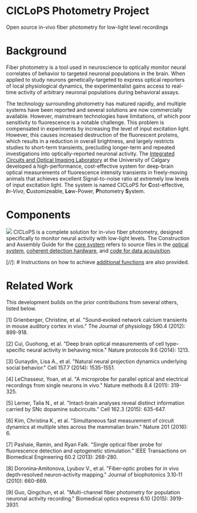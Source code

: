 # CICLoPS Photometry Project
Open source in-vivo fiber photometry for low-light level recordings

# Background
Fiber photometry is a tool used in neuroscience to optically monitor neural correlates of behavior to targeted neuronal populations in the brain. When applied to study neurons genetically-targeted to express optical reporters of local physiological dynamics, the experimentalist gains access to real-time activity of arbitrary neuronal populations during behavioral assays. 

The technology surrounding photometry has matured rapidly, and multiple systems have been reported and several solutions are now commercially available. However, mainstream technologies have limitations, of which poor sensitivity to fluorescence is a notable challenge. This problem is compensated in experiments by increasing the level of input excitation light. However, this causes increased destruction of the fluorescent proteins, which results in a reduction in overall brightness, and largely restricts studies to short-term transients, precluding longer-term and repeated investigations into optically-reported neuronal activity. The [Integrated Circuits and Optical Imaging Laboratory](http://people.ucalgary.ca/~kmurari/index.html) at the University of Calgary developed a high-performance, cost-effective system for deep-brain optical measurements of fluorescence intensity transients in freely-moving animals that achieves excellent Signal-to-noise ratio at extremely low levels of input excitation light. The system is named CICLoPS for **C**ost-effective, ***I**n-Vivo*, **C**ustomizeable, **Lo**w-Power, **P**hotometry **S**ystem.

# Components
![](https://github.com/kpc-simone/CICLoPS/blob/master/ciclops_bd.png)
CICLoPS is a complete solution for in-vivo fiber photometry, designed specifically to monitor neural activity with low-light levels. The Construction and Assembly Guide for the [core system](../../tree/master/ciclops-core "ciclops-core") refers to source files in the [optical system](../../tree/master/ciclops-core/optics "optics"), [coherent detection hardware](../../tree/master/ciclops-core/electronics "electronics"), and [code for data acquisition](../../tree/master/ciclops-core/acquisition "acquisition"). 

[//]: # Instructions on how to achieve [additional functions](../../tree/master/features) are also provided.

# Related Work
This development builds on the prior contributions from several others, listed below.

[1] Grienberger, Christine, et al. "Sound‐evoked network calcium transients in mouse auditory cortex in vivo." The Journal of physiology 590.4 (2012): 899-918.

[2] Cui, Guohong, et al. "Deep brain optical measurements of cell type–specific neural activity in behaving mice." Nature protocols 9.6 (2014): 1213.

[3] Gunaydin, Lisa A., et al. "Natural neural projection dynamics underlying social behavior." Cell 157.7 (2014): 1535-1551.

[4] LeChasseur, Yoan, et al. "A microprobe for parallel optical and electrical recordings from single neurons in vivo." Nature methods 8.4 (2011): 319-325.

[5] Lerner, Talia N., et al. "Intact-brain analyses reveal distinct information carried by SNc dopamine subcircuits." Cell 162.3 (2015): 635-647.

[6] Kim, Christina K., et al. "Simultaneous fast measurement of circuit dynamics at multiple sites across the mammalian brain." Nature 201 (2016): 6.

[7] Pashaie, Ramin, and Ryan Falk. "Single optical fiber probe for fluorescence detection and optogenetic stimulation." IEEE Transactions on Biomedical Engineering 60.2 (2013): 268-280.

[8] Doronina‐Amitonova, Lyubov V., et al. "Fiber‐optic probes for in vivo depth‐resolved neuron‐activity mapping." Journal of biophotonics 3.10‐11 (2010): 660-669.

[9] Guo, Qingchun, et al. "Multi-channel fiber photometry for population neuronal activity recording." Biomedical optics express 6.10 (2015): 3919-3931.


